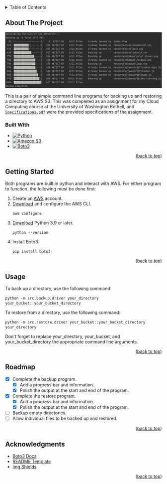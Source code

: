 <!-- Simplified version of https://github.com/othneildrew/Best-README-Template -->

<!-- For "back to top" links -->
<a name="readme-top"></a>



<!-- TABLE OF CONTENTS -->
<details>
  <summary>Table of Contents</summary>
  <ol>
    <li>
      <a href="#about-the-project">About The Project</a>
      <ul>
        <li><a href="#built-with">Built With</a></li>
      </ul>
    </li>
    <li><a href="#getting-started">Getting Started</a></li>
    <li><a href="#usage">Usage</a></li>
    <li><a href="#roadmap">Roadmap</a></li>
    <li><a href="#acknowledgments">Acknowledgments</a></li>
  </ol>
</details>



<!-- ABOUT THE PROJECT -->
## About The Project

![Backup Screenshot][backup-screenshot]

This is a pair of simple command line programs for backing up and restoring a directory to AWS S3.
This was completed as an assignment for my Cloud Computing course at the University of Washington Bothell,
and [`Specifications.pdf`](Specifications.pdf) were the provided specifications of the assignment.


### Built With

* [![Python][Python-shield]][Python-url]
* [![Amazon S3][AmazonS3-shield]][AmazonS3-url]
* [![Boto3][Boto3-shield]][Boto3-url]

<p align="right">(<a href="#readme-top">back to top</a>)</p>



<!-- GETTING STARTED -->
## Getting Started

Both programs are built in python and interact with AWS.
For either program to function, the following must be done first:

1. Create an [AWS](https://aws.amazon.com/) account.
2. [Download](https://aws.amazon.com/cli/) and configure the AWS CLI.
   ```commandline
   aws configure
   ```
3. [Download](https://www.python.org/downloads/) Python 3.9 or later.
   ```commandline
   python --version
   ```
4. Install Boto3.
   ```commandline
   pip install boto3
   ```

<p align="right">(<a href="#readme-top">back to top</a>)</p>



<!-- USAGE -->
## Usage

To back up a directory, use the following command:
```commandline
python -m src.backup.driver your_directory your_bucket::your_bucket_directory
```

To restore from a directory, use the following command:
```commandline
python -m src.restore.driver your_bucket::your_bucket_directory your_directory
```

Don't forget to replace your_directory, your_bucket, and your_bucket_directory
the appropriate command line arguments.

<p align="right">(<a href="#readme-top">back to top</a>)</p>



<!-- ROADMAP -->
## Roadmap

- [X] Complete the backup program.
  - [X] Add a progress bar and information.
  - [X] Polish the output at the start and end of the program.
- [X] Complete the restore program.
  - [X] Add a progress bar and information.
  - [X] Polish the output at the start and end of the program.
- [ ] Backup empty directories.
- [ ] Allow individual files to be backed up and restored.

<p align="right">(<a href="#readme-top">back to top</a>)</p>



<!-- ACKNOWLEDGMENTS -->
## Acknowledgments

* [Boto3 Docs](https://boto3.amazonaws.com/v1/documentation/api/latest/index.html)
* [README Template](https://github.com/othneildrew/Best-README-Template)
* [Img Shields](https://shields.io)

<p align="right">(<a href="#readme-top">back to top</a>)</p>



[backup-screenshot]:  images/backup_example.PNG
[restore-screenshot]: images/restore_example.PNG
[Boto3-shield]:       https://img.shields.io/badge/Boto3-232F3E?style=for-the-badge&logo=amazon-aws&logoColor=white
[Boto3-url]:          https://aws.amazon.com/sdk-for-python/
[Python-shield]:      https://img.shields.io/badge/Python-3776AB?style=for-the-badge&logo=python&logoColor=white
[Python-url]:         https://www.python.org/
[AmazonS3-shield]:    https://img.shields.io/badge/Amazon_S3-FF9900?style=for-the-badge&logo=amazons3&logoColor=white
[AmazonS3-url]:       https://aws.amazon.com/s3/
